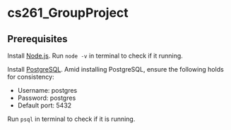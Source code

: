 # cs261_GroupProject

## Prerequisites
Install [Node.js](https://nodejs.org/en/download/). Run `node -v` in terminal to check if it running.  
  
Install [PostgreSQL](https://www.postgresql.org/download/). Amid installing PostgreSQL, ensure the following holds for consistency:  
- Username: postgres  
- Password: postgres  
- Default port: 5432  
 
 Run `psql` in terminal to check if it is running.
